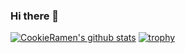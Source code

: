 ### Hi there 👋

[![CookieRamen's github stats](https://github-readme-stats.vercel.app/api?username=Misaki0331&count_private=true)](https://github.com/anuraghazra/github-readme-stats)
[![trophy](https://github-profile-trophy.vercel.app/?username=Misaki0331&theme=monokai&margin-w=15)](https://github.com/ryo-ma/github-profile-trophy)

<!--
**Misaki0331/Misaki0331** is a ✨ _special_ ✨ repository because its `README.md` (this file) appears on your GitHub profile.

Here are some ideas to get you started:

- 🔭 I’m currently working on ...
- 🌱 I’m currently learning ...
- 👯 I’m looking to collaborate on ...
- 🤔 I’m looking for help with ...
- 💬 Ask me about ...
- 📫 How to reach me: ...
- 😄 Pronouns: ...
- ⚡ Fun fact: ...
-->
